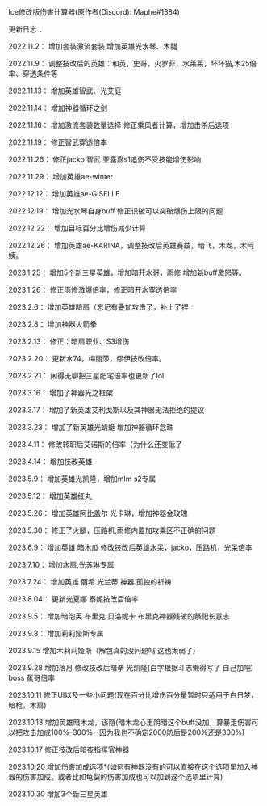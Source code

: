 Ice修改版伤害计算器(原作者(Discord): Maphe#1384)

更新日志：

2022.11.2：
增加套装激流套装
增加英雄光水琴、木腿

2022.11.9：
调整技改后的英雄：和英，史哥，火罗菲，水莱莱，坏坏猫,木25倍率、穿透条件等

2022.11.13：
增加英雄智武、光艾庭

2022.11.14：
增加神器循环之剑

2022.11.16：
增加激流套装数量选择
修正乘风者计算，增加击杀后选项

2022.11.19：
修正智武穿透倍率

2022.11.26：
修正jacko 智武 亚露嘉s1追伤不受技能增伤影响

2022.11.29：
增加英雄ae-winter

2022.12.12：
增加英雄ae-GISELLE

2022.12.19：
增加光水琴自身buff
修正识破可以突破爆伤上限的问题

2022.12.22：
增加目标百分比增伤减少计算

2022.12.26：
增加英雄ae-KARINA，调整技改后英雄赛兹，暗飞，木龙，木阿姨。

2023.1.25：
增加5个新三星英雄，增加暗开水哥，雨修
增加新buff激怒等。

2023.1.26：
修正雨修激爆倍率，修正暗开水穿透倍率

2023.2.6：
增加英雄暗扇（忘记有叠加攻击了，补上了捏

2023.2.8：
增加神器火箭拳

2023.2.13：
修正：暗扇职业、S3增伤

2023.2.20：
更新水74，梅丽莎，缪伊技改倍率。

2023.2.21：
闲得无聊把三星肥宅倍率也更新了lol

2023.3.16：
增加了神器光之框架

2023.3.17：
增加了新英雄艾利戈斯以及其神器无法拒绝的提议

2023.3.23：
增加了新英雄光蜻蜓
增加神器循环念珠

2023.4.11：
修改转职后艾诺斯的倍率（为什么还变低了

2023.4.14：
增加技改英雄

2023.5.9：
增加英雄光凯隆，增加mlm s2专属

2023.5.12：
增加英雄红丸

2023.5.26：
增加英雄阿比盖尔 光卡琳，增加神器金玫瑰

2023.5.30：
修正了火腿，压路机,雨修内置加攻乘区不正确的问题

2023.6.9：
增加英雄 暗木瓜  修改技改后英雄水呆，jacko，压路机，光呆倍率

2023.7.10：
增加水扇,光苏琳专属

2023.7.24：
增加英雄 丽希 光兰蒂 神器 孤独的祈祷

2023.8.04：
更新光夏娜 泰妮技改后倍率

2023.9.5：
增加暗泡芙 布里克 贝洛妮卡
布里克神器残破的祭祀长意志

2023.9.8：
增加莉莉娅斯专属

2023.9.15
增加木莉莉娅斯（解包真的没问题吗 这也太弱了）

2023.9.28
增加落月 修改技改后暗拳 光凯隆(白字根据斗志懒得写了 自己加吧) boss 蕉哥倍率


2023.10.11
修正UI以及一些小问题(现在百分比增伤百分量暂时只适用于白日梦，暗枪，木扇)

2023.10.13
增加英雄暗木龙，该隐(暗木龙心里阴暗这个buff没加，算暴走伤害可以把攻击加成100%-300%--因为我也不确定2000防后是200%还是300%)

2023.10.17
修正技改后暗夜指挥官神器

2023.10.20
增加伤害加成选项*(如何有神器没有的可以直接在这个选项里加入神器的伤害加成。或者比如龟裂的伤害加成也可以加到这个选项里计算)

2023.10.30
增加3个新三星英雄
